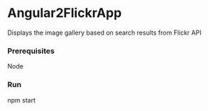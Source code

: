 # Angular2FlickrApp
Displays the image gallery based on search results from Flickr API

### Prerequisites
Node

### Run
npm start